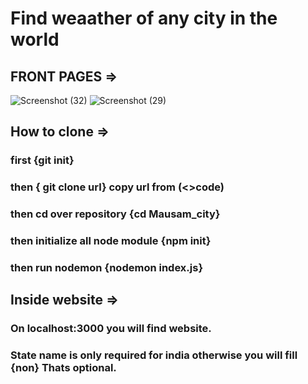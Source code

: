 # Find weaather of any city in the world 
## FRONT PAGES =>
![Screenshot (32)](https://github.com/rishu0511/Mausam_city/assets/154498380/9c707ccb-fe7f-4e95-9ead-802aae1f6b5e)
![Screenshot (29)](https://github.com/rishu0511/Mausam_city/assets/154498380/66344d44-5753-4430-9ee6-a179aa3030f8)
## How to clone =>
  ### first {git init}
  ### then { git clone url} copy url from (<>code)
  ### then cd over repository {cd Mausam_city}
  ### then initialize all node module {npm init}
  ### then run nodemon {nodemon index.js}
## Inside website =>
  ### On localhost:3000 you will find website.
  ### State name is only required for india otherwise you will fill {non} Thats optional.
